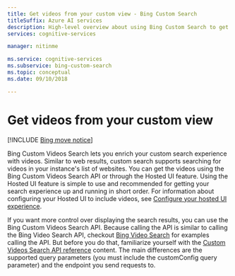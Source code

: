 ```yaml
---
title: Get videos from your custom view - Bing Custom Search
titleSuffix: Azure AI services
description: High-level overview about using Bing Custom Search to get videos from your custom view of the Web.
services: cognitive-services

manager: nitinme

ms.service: cognitive-services
ms.subservice: bing-custom-search
ms.topic: conceptual
ms.date: 09/10/2018

---
```


# Get videos from your custom view

[!INCLUDE [Bing move notice](../bing-web-search/includes/bing-move-notice.md)]

Bing Custom Videos Search lets you enrich your custom search experience with videos. Similar to web results, custom search supports searching for videos in your instance's list of websites. You can get the videos using the Bing Custom Videos Search API or through the Hosted UI feature. Using the Hosted UI feature is simple to use and recommended for getting your search experience up and running in short order. For information about configuring your Hosted UI to include videos, see [Configure your hosted UI experience](hosted-ui.md).

If you want more control over displaying the search results, you can use the Bing Custom Videos Search API. Because calling the API is similar to calling the Bing Video Search API, checkout [Bing Video Search](../bing-video-search/overview.md) for examples calling the API. But before you do that, familiarize yourself with the [Custom Videos Search API reference](/rest/api/cognitiveservices-bingsearch/bing-custom-videos-api-v7-reference) content. The main differences are the supported query parameters (you must include the customConfig query parameter) and the endpoint you send requests to.

<!--
## Next steps

[Call your custom view](search-your-custom-view.md)
-->
